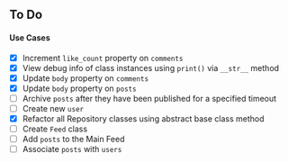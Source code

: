 ## To Do


#### Use Cases

- [x] Increment `like_count` property on `comments`
- [x] View debug info of class instances using `print()` via `__str__` method
- [x] Update `body` property on `comments`
- [x] Update `body` property on `posts`
- [ ] Archive `posts` after they have been published for a specified timeout
- [ ] Create new `user`
- [x] Refactor all Repository classes using abstract base class method
- [ ] Create `Feed` class
- [ ] Add `posts` to the Main Feed
- [ ] Associate `posts` with `users`
